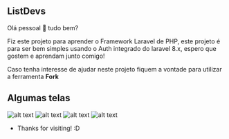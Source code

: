 ## ListDevs

Olá pessoal 👋 tudo bem? 

Fiz este projeto para aprender o Framework Laravel de PHP, este projeto é para ser bem simples usando o Auth integrado do laravel 8.x, espero que gostem e aprendam junto comigo!

Caso tenha interesse de ajudar neste projeto fiquem a vontade para utilizar a ferramenta <strong>Fork</strong>


## Algumas telas

![alt text](https://i.imgur.com/92j78Dr.png)
![alt text](https://i.imgur.com/3acD5JJ.png)
![alt text](https://i.imgur.com/jLD5d54.png)
![alt text](https://i.imgur.com/6aRV46A.png)

- Thanks for visiting! :D

